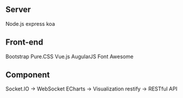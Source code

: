 ## Server
Node.js
express
koa

## Front-end
Bootstrap
Pure.CSS
Vue.js
AugularJS
Font Awesome

## Component
Socket.IO -> WebSocket
ECharts -> Visualization
restify -> RESTful API